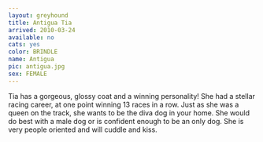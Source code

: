 ```yaml
---
layout: greyhound
title: Antigua Tia
arrived: 2010-03-24
available: no
cats: yes
color: BRINDLE
name: Antigua
pic: antigua.jpg
sex: FEMALE
---
```


Tia has a gorgeous, glossy coat and a winning personality! She had a stellar racing career, at one point winning 13
races in a row. Just as she was a queen on the track, she wants to be the diva dog in your home. She would do best
with a male dog or is confident enough to be an only dog. She is very people oriented and will cuddle and kiss.
